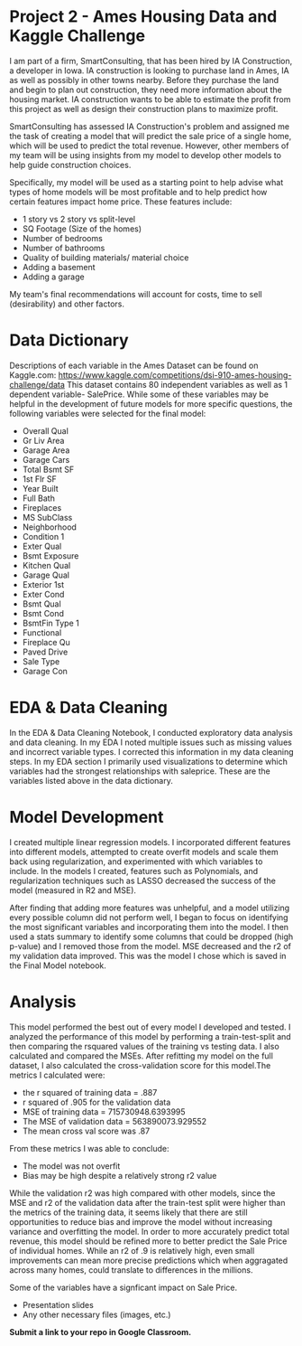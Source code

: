 # Project 2 - Ames Housing Data and Kaggle Challenge

I am part of a firm, SmartConsulting, that has been hired by IA Construction, a developer in Iowa. IA construction is looking to purchase land in Ames, IA as well as possibly in other towns nearby. Before they purchase the land and begin to plan out construction, they need more information about the housing market. IA construction wants to be able to estimate the profit from this project as well as design their construction plans to maximize profit. 

SmartConsulting has assessed IA Construction's problem and assigned me the task of creating a model that will predict the sale price of a single home, which will be used to predict the total revenue. However, other members of my team will be using insights from my model to develop other models to help guide construction choices. 

Specifically, my model will be used as a starting point to help advise what types of home models will be most profitable and to help predict how certain features impact home price. These features include:
- 1 story vs 2 story vs split-level
- SQ Footage (Size of the homes)
- Number of bedrooms
- Number of bathrooms
- Quality of building materials/ material choice
- Adding a basement
- Adding a garage


My team's final recommendations will account for costs, time to sell (desirability) and other factors.



# Data Dictionary
Descriptions of each variable in the Ames Dataset can be found on Kaggle.com: https://www.kaggle.com/competitions/dsi-910-ames-housing-challenge/data
This dataset contains 80 independent variables as well as 1 dependent variable- SalePrice. While some of these variables may be helpful in the development of future models for more specific questions, the following variables were selected for the final model:
- Overall Qual 
- Gr Liv Area 
- Garage Area 
- Garage Cars 
- Total Bsmt SF 
- 1st Flr SF 
- Year Built 
- Full Bath 
- Fireplaces 
- MS SubClass 
- Neighborhood 
- Condition 1
- Exter Qual
- Bsmt Exposure
- Kitchen Qual
- Garage Qual
- Exterior 1st
- Exter Cond
- Bsmt Qual
- Bsmt Cond
- BsmtFin Type 1
- Functional
- Fireplace Qu
- Paved Drive
- Sale Type
- Garage Con


# EDA & Data Cleaning
In the EDA & Data Cleaning Notebook, I conducted exploratory data analysis and data cleaning. In my EDA I noted multiple issues such as missing values and incorrect variable types. I corrected this information in my data cleaning steps. In my EDA section I primarily used visualizations to determine which variables had the strongest relationships with saleprice. These are the variables listed above in the data dictionary.


# Model Development
I created multiple linear regression models. I incorporated different features into different models, attempted to create overfit models and scale them back using regularization, and experimented with which variables to include. In the models I created, features such as Polynomials, and regularization techniques such as LASSO decreased the success of the model (measured in R2 and MSE). 

After finding that adding more features was unhelpful, and a model utilizing every possible column did not perform well, I began to focus on identifying the most significant variables and incorporating them into the model. I then used a stats summary to identify some columns that could be dropped (high p-value) and I removed those from the model. MSE decreased and the r2 of my validation data improved. This was the model I chose which is saved in the Final Model notebook. 


# Analysis
This model performed the best out of every model I developed and tested. I analyzed the performance of this model by performing a train-test-split and then comparing the rsquared values of the training vs testing data. I also calculated and compared the MSEs. After refitting my model on the full dataset, I also calculated the cross-validation score for this model.The metrics I calculated were:
- the r squared of training data = .887
- r squared of .905 for the validation data
- MSE of training data = 715730948.6393995
- The MSE of validation data = 563890073.929552
- The mean cross val score was .87

From these metrics I was able to conclude:

- The model was not overfit
- Bias may be high despite a relatively strong r2 value

While the validation r2 was high compared with other models, since the MSE and r2 of the validation data after the train-test split were higher than the metrics of the training data, it seems likely that there are still opportunities to reduce bias and improve the model without increasing variance and overfitting the model.
In order to more accurately predict total revenue, this model should be refined more to better predict the Sale Price of individual homes. While an r2 of .9 is relatively high, even small improvements can mean more precise predictions which when aggragated across many homes, could translate to differences in the millions.

Some of the variables have a signficant impact on Sale Price.





- Presentation slides
- Any other necessary files (images, etc.)

**Submit a link to your repo in Google Classroom.**


